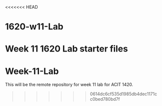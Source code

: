 <<<<<<< HEAD
# 1620-w11-Lab
Week 11 1620 Lab starter files
=======
# Week-11-Lab
This will be the remote repository for week 11 lab for ACIT 1420.
>>>>>>> 0614dc6cf535d1985db4dec1171cc0bed780bd7f
